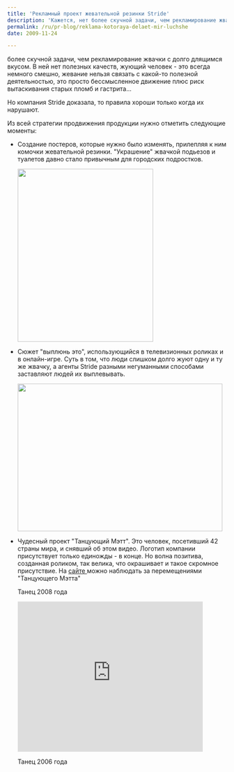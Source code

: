 ```yaml
---
title: 'Рекламный проект жевательной резинки Stride'
description: 'Кажется, нет более скучной задачи, чем рекламирование жвачки с долго длящимся вкусом. В ней нет полезных качеств, жующий человек - это всегда немного смешно, жевание нельзя связать с какой-то полезной деятельностью, это просто бессмысленное движение плюс риск вытаскивания старых пломб и гастрита...'
permalink: /ru/pr-blog/reklama-kotoraya-delaet-mir-luchshe
date: 2009-11-24

---
```


более скучной задачи, чем рекламирование жвачки с долго длящимся вкусом. В ней нет полезных качеств, жующий человек - это всегда немного смешно, жевание нельзя связать с какой-то полезной деятельностью, это просто бессмысленное движение плюс риск вытаскивания старых пломб и гастрита...

Но компания Stride доказала, то правила хороши только когда их нарушают.

Из всей стратегии продвижения продукции нужно отметить следующие моменты:

<ul>
<li>Создание постеров, которые нужно было изменять, прилепляя к ним комочки жевательной резинки. "Украшение" жвачкой подьезов и туалетов давно стало привычным для городских подростков.

<img src="{{ site.assets }}/upload/Untitled-1_1.jpg" alt="" class="post__img" width="311" height="396" ></li>
<li>Сюжет "выплюнь это", использующийся в телевизионных роликах и  в онлайн-игре. Суть в том, что люди слишком долго жуют одну и ту же жвачку, а агенты Stride разными негуманными способами заставляют людей их выплевывать.

<img src="{{ site.assets }}/upload/Untitled-2.jpg" alt="" class="post__img" width="470" height="338"></li>
<li>Чудесный проект "Танцующий Мэтт". Это человек, посетивший 42 страны мира, и снявший об этом видео. Логотип компании присутствует только единожды - в конце. Но волна позитива, созданная роликом, так велика, что окрашивает и такое скромное присутствие. На <a href="https://www.wherethehellismatt.com/">сайте </a> можно наблюдать за перемещениями "Танцующего Мэтта"

Танец 2008 года

<object width="425" height="344"><param name="movie" value="https://www.youtube.com/v/zlfKdbWwruY&color1=0xb1b1b1&color2=0xcfcfcf&hl=en_US&feature=player_embedded&fs=1"></param><param name="allowFullScreen" value="true"></param><param name="allowScriptAccess" value="always"></param><embed src="https://www.youtube.com/v/zlfKdbWwruY&amp;color1=0xb1b1b1&amp;color2=0xcfcfcf&amp;hl=en_US&amp;feature=player_embedded&amp;fs=1" type="application/x-shockwave-flash" allowfullscreen="true" allowscriptaccess="always" width="425" height="344"></embed></object>

Танец 2006 года

<object width="425" height="344"><param name="movie" value="https://www.youtube.com/v/bNF_P281Uu4&color1=0xb1b1b1&color2=0xcfcfcf&hl=en_US&feature=player_embedded&fs=1"></param><param name="allowFullScreen" value="true"></param><param name="allowScriptAccess" value="always"></param><embed src="https://www.youtube.com/v/bNF_P281Uu4&amp;color1=0xb1b1b1&amp;color2=0xcfcfcf&amp;hl=en_US&amp;feature=player_embedded&amp;fs=1" type="application/x-shockwave-flash" allowfullscreen="true" allowscriptaccess="always" width="425" height="344"></embed></object></li>
</ul>

